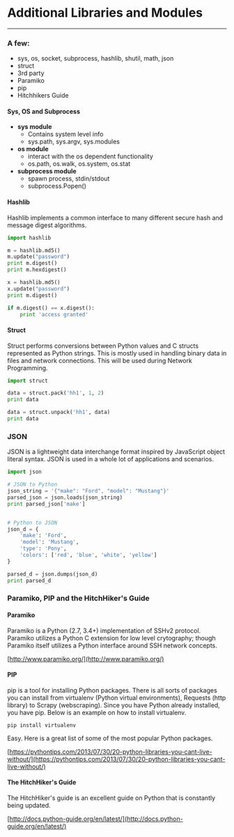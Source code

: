 # Additional Libraries and Modules

---

### **A few:**

* sys, os, socket, subprocess, hashlib, shutil, math, json
* struct
* 3rd party
* Paramiko
* pip
* Hitchhikers Guide

#### Sys, OS and Subprocess

* **sys module**
  * Contains system level info
  * sys.path, sys.argv, sys.modules
* **os module**
  * interact with the os dependent functionality
  * os.path, os.walk, os.system, os.stat
* **subprocess module**
  * spawn process, stdin/stdout
  * subprocess.Popen\(\)

#### Hashlib

Hashlib implements a common interface to many different secure hash and message digest algorithms.

```py
import hashlib

m = hashlib.md5()
m.update("password")
print m.digest()
print m.hexdigest()

x = hashlib.md5()
x.update("password")
print m.digest()

if m.digest() == x.digest():
    print 'access granted'
```

#### 

#### Struct

Struct performs conversions between Python values and C structs represented as Python strings. This is mostly used in handling binary data in files and network connections. This will be used during Network Programming.

```py
import struct

data = struct.pack('hh1', 1, 2)
print data

data = struct.unpack('hh1', data)
print data
```

### JSON

JSON is a lightweight data interchange format inspired by JavaScript object literal syntax. JSON is used in a whole lot of applications and scenarios.

```py
import json

# JSON to Python
json_string = '{"make": "Ford", "model": "Mustang"}'
parsed_json = json.loads(json_string)
print parsed_json['make']


# Python to JSON
json_d = {
    'make': 'Ford',
    'model': 'Mustang',
    'type': 'Pony',
    'colors': ['red', 'blue', 'white', 'yellow']
}

parsed_d = json.dumps(json_d)
print parsed_d
```

### Paramiko, PIP and the HitchHiker's Guide

#### Paramiko

Paramiko is a Python \(2.7, 3.4+\) implementation of SSHv2 protocol. Paramiko utilizes a Python C extension for low level crytography; though Paramiko itself utilizes a Python interface around SSH network concepts.

[http://www.paramiko.org/](http://www.paramiko.org/)

#### PIP

pip is a tool for installing Python packages. There is all sorts of packages you can install from virtualenv \(Python virtual environments\), Requests \(http library\) to Scrapy \(webscraping\). Since you have Python already installed, you have pip. Below is an example on how to install virtualenv.

```
pip install virtualenv
```

Easy. Here is a great list of some of the most popular Python packages.

[https://pythontips.com/2013/07/30/20-python-libraries-you-cant-live-without/](https://pythontips.com/2013/07/30/20-python-libraries-you-cant-live-without/)

#### The HitchHiker's Guide

The HitchHiker's guide is an excellent guide on Python that is constantly being updated.

[http://docs.python-guide.org/en/latest/](http://docs.python-guide.org/en/latest/)

